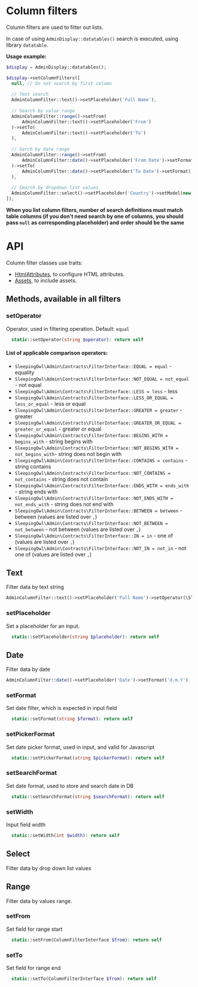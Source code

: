 # Column filters

Column filters are used to filter out lists. 

In case of using `AdminDisplay::datatables()` search is executed, using library `datatable`.

**Usage example:**

```php
$display = AdminDisplay::datatables();

$display->setColumnFilters([
  null, // Do not search by first column
  
  // Text search
  AdminColumnFilter::text()->setPlaceholder('Full Name'),
  
  // Search by value range
  AdminColumnFilter::range()->setFrom(
      AdminColumnFilter::text()->setPlaceholder('From')
  )->setTo(
      AdminColumnFilter::text()->setPlaceholder('To')
  ),
  
  // Serch by date range
  AdminColumnFilter::range()->setFrom(
      AdminColumnFilter::date()->setPlaceholder('From Date')->setFormat('d.m.Y')
  )->setTo(
      AdminColumnFilter::date()->setPlaceholder('To Date')->setFormat('d.m.Y')
  ),
  
  // Search by dropdown list values
  AdminColumnFilter::select()->setPlaceholder('Country')->setModel(new Country)->setDisplay('title')
]);
```

**When you list column filters, number of search definitions must match table columns 
(if you don't need search by one of columns, you should pass `null` as corresponding placeholder) 
and order should be the same**

# API

Column filter classes use traits:
 - [HtmlAttributes](html_attributes.md), to configure HTML attributes.
 - [Assets](assets_trait.md), to include assets.

## Methods, available in all filters

### setOperator
Operator, used in filtering operation. Default: `equal`

```php
  static::setOperator(string $operator): return self
```

#### List of applicable comparison operators:

  - `SleepingOwl\Admin\Contracts\FilterInterface::EQUAL = equal` - equality
  - `SleepingOwl\Admin\Contracts\FilterInterface::NOT_EQUAL = not_equal` - not equal
  - `SleepingOwl\Admin\Contracts\FilterInterface::LESS = less` - less
  - `SleepingOwl\Admin\Contracts\FilterInterface::LESS_OR_EQUAL = less_or_equal` - less or equal
  - `SleepingOwl\Admin\Contracts\FilterInterface::GREATER = greater` - greater
  - `SleepingOwl\Admin\Contracts\FilterInterface::GREATER_OR_EQUAL = greater_or_equal` - greater or equal
  - `SleepingOwl\Admin\Contracts\FilterInterface::BEGINS_WITH = begins_with` - string begins with
  - `SleepingOwl\Admin\Contracts\FilterInterface::NOT_BEGINS_WITH = not_begins_with`- string does not begin with
  - `SleepingOwl\Admin\Contracts\FilterInterface::CONTAINS = contains` - string contains
  - `SleepingOwl\Admin\Contracts\FilterInterface::NOT_CONTAINS = not_contains` - string does not contain
  - `SleepingOwl\Admin\Contracts\FilterInterface::ENDS_WITH = ends_with` - string ends with
  - `SleepingOwl\Admin\Contracts\FilterInterface::NOT_ENDS_WITH = not_ends_with` - string does not end with
  - `SleepingOwl\Admin\Contracts\FilterInterface::BETWEEN = between` - between (values are listed over `,`)
  - `SleepingOwl\Admin\Contracts\FilterInterface::NOT_BETWEEN = not_between` - not between (values are listed over `,`)
  - `SleepingOwl\Admin\Contracts\FilterInterface::IN = in` - one of (values are listed over `,`)
  - `SleepingOwl\Admin\Contracts\FilterInterface::NOT_IN = not_in` - not one of (values are listed over `,`)


## Text
Filter data by text string

```php
AdminColumnFilter::text()->setPlaceholder('Full Name')->setOperator(\SleepingOwl\Admin\Contracts\FilterInterface::CONTAINS)
```

### setPlaceholder
Set a placeholder for an input.

```php
  static::setPlaceholder(string $placeholder): return self
```


## Date
Filter data by date

```php
AdminColumnFilter::date()->setPlaceholder('Date')->setFormat('d.m.Y')
```

### setFormat
Set date filter, which is expected in input field

```php
  static::setFormat(string $format): return self
```

### setPickerFormat
Set date picker format, used in input, and valid for Javascript

```php
  static::setPickerFormat(string $pickerFormat): return self
```

### setSearchFormat
Set date format, used to store and search date in DB

```php
  static::setSearchFormat(string $searchFormat): return self
```

### setWidth
Input field width

```php
  static::setWidth(int $width): return self
```

## Select
Filter data by drop down list values


## Range
Filter data by values range.


### setFrom
Set field for range start

```php
  static::setFrom(ColumnFilterInterface $from): return self
```

### setTo
Set field for range end

```php
  static::setTo(ColumnFilterInterface $from): return self
```

